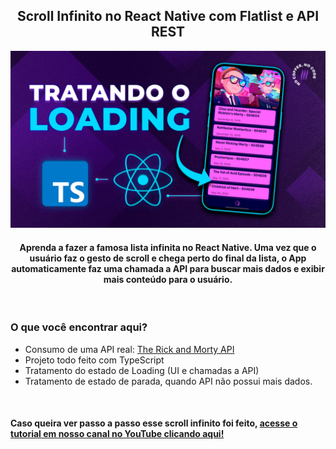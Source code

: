 <div align="center">

<h2>  Scroll Infinito no React Native com Flatlist e API REST </h2>
<img src="assets/thumb.jpg"  width="800" alt="Logo" />
<h4> Aprenda a fazer a famosa lista infinita no React Native. Uma vez que o usuário faz o gesto de scroll e chega perto do final da lista, o App automaticamente faz uma chamada a API para buscar mais dados e exibir mais conteúdo para o usuário.  </h4>
</div>

<br>

### O que você encontrar aqui?

- Consumo de uma API real: [The Rick and Morty API](https://rickandmortyapi.com/)
- Projeto todo feito com TypeScript
- Tratamento do estado de Loading (UI e chamadas a API)
- Tratamento de estado de parada, quando API não possui mais dados.

<br>

#### Caso queira ver passo a passo esse scroll infinito foi feito, [acesse o tutorial em nosso canal no YouTube clicando aqui!](https://youtu.be/I3zD1ZVImrg)

<br>
